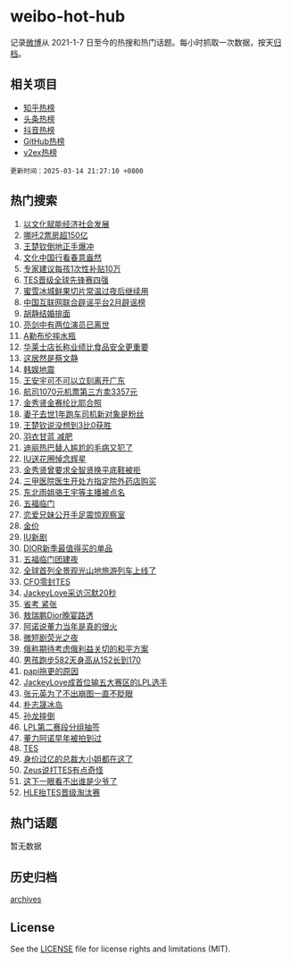 # weibo-hot-hub

记录[微博](https://www.weibo.com)从 2021-1-7 日至今的热搜和热门话题。每小时抓取一次数据，按天[归档](archives)。

## 相关项目

- [知乎热榜](https://github.com/snaildev/zhihu-hot-hub)
- [头条热榜](https://github.com/snaildev/toutiao-hot-hub)
- [抖音热榜](https://github.com/snaildev/douyin-hot-hub)
- [GitHub热榜](https://github.com/snaildev/github-hot-hub)
- [v2ex热榜](https://github.com/snaildev/v2ex-hot-hub)


`更新时间：2025-03-14 21:27:10 +0800`

## 热门搜索

1. [以文化赋能经济社会发展](https://m.weibo.cn/search?containerid=100103type%3D1%26t%3D10%26q%3D%23%E4%BB%A5%E6%96%87%E5%8C%96%E8%B5%8B%E8%83%BD%E7%BB%8F%E6%B5%8E%E7%A4%BE%E4%BC%9A%E5%8F%91%E5%B1%95%23&stream_entry_id=51&isnewpage=1&extparam=seat%3D1%26cate%3D10103%26q%3D%2523%25E4%25BB%25A5%25E6%2596%2587%25E5%258C%2596%25E8%25B5%258B%25E8%2583%25BD%25E7%25BB%258F%25E6%25B5%258E%25E7%25A4%25BE%25E4%25BC%259A%25E5%258F%2591%25E5%25B1%2595%2523%26dgr%3D0%26filter_type%3Drealtimehot%26pos%3D0%26stream_entry_id%3D51%26c_type%3D51%26display_time%3D1741958829%26pre_seqid%3D17419588294159239163411)
1. [哪吒2票房超150亿](https://m.weibo.cn/search?containerid=100103type%3D1%26t%3D10%26q%3D%23%E5%93%AA%E5%90%922%E7%A5%A8%E6%88%BF%E8%B6%85150%E4%BA%BF%23&stream_entry_id=31&isnewpage=1&extparam=seat%3D1%26band_rank%3D1%26cate%3D5001%26dgr%3D0%26pos%3D0%26stream_entry_id%3D31%26flag%3D1%26realpos%3D1%26q%3D%2523%25E5%2593%25AA%25E5%2590%25922%25E7%25A5%25A8%25E6%2588%25BF%25E8%25B6%2585150%25E4%25BA%25BF%2523%26lcate%3D5001%26filter_type%3Drealtimehot%26c_type%3D31%26display_time%3D1741958829%26pre_seqid%3D17419588294159239163411)
1. [王楚钦倒地正手爆冲](https://m.weibo.cn/search?containerid=100103type%3D1%26t%3D10%26q%3D%23%E7%8E%8B%E6%A5%9A%E9%92%A6%E5%80%92%E5%9C%B0%E6%AD%A3%E6%89%8B%E7%88%86%E5%86%B2%23&stream_entry_id=31&isnewpage=1&extparam=seat%3D1%26band_rank%3D2%26cate%3D5001%26dgr%3D0%26pos%3D1%26stream_entry_id%3D31%26flag%3D1%26realpos%3D2%26q%3D%2523%25E7%258E%258B%25E6%25A5%259A%25E9%2592%25A6%25E5%2580%2592%25E5%259C%25B0%25E6%25AD%25A3%25E6%2589%258B%25E7%2588%2586%25E5%2586%25B2%2523%26lcate%3D5001%26filter_type%3Drealtimehot%26c_type%3D31%26display_time%3D1741958829%26pre_seqid%3D17419588294159239163411)
1. [文化中国行看春意盎然](https://m.weibo.cn/search?containerid=100103type%3D1%26t%3D10%26q%3D%23%E6%96%87%E5%8C%96%E4%B8%AD%E5%9B%BD%E8%A1%8C%E7%9C%8B%E6%98%A5%E6%84%8F%E7%9B%8E%E7%84%B6%23&stream_entry_id=31&isnewpage=1&extparam=seat%3D1%26band_rank%3D3%26cate%3D5001%26dgr%3D0%26pos%3D2%26stream_entry_id%3D31%26flag%3D0%26realpos%3D3%26q%3D%2523%25E6%2596%2587%25E5%258C%2596%25E4%25B8%25AD%25E5%259B%25BD%25E8%25A1%258C%25E7%259C%258B%25E6%2598%25A5%25E6%2584%258F%25E7%259B%258E%25E7%2584%25B6%2523%26lcate%3D5001%26filter_type%3Drealtimehot%26c_type%3D31%26display_time%3D1741958829%26pre_seqid%3D17419588294159239163411)
1. [专家建议每孩1次性补贴10万](https://m.weibo.cn/search?containerid=100103type%3D1%26t%3D10%26q%3D%23%E4%B8%93%E5%AE%B6%E5%BB%BA%E8%AE%AE%E6%AF%8F%E5%AD%A91%E6%AC%A1%E6%80%A7%E8%A1%A5%E8%B4%B410%E4%B8%87%23&stream_entry_id=31&isnewpage=1&extparam=seat%3D1%26band_rank%3D4%26cate%3D5001%26dgr%3D0%26pos%3D3%26stream_entry_id%3D31%26flag%3D0%26realpos%3D4%26q%3D%2523%25E4%25B8%2593%25E5%25AE%25B6%25E5%25BB%25BA%25E8%25AE%25AE%25E6%25AF%258F%25E5%25AD%25A91%25E6%25AC%25A1%25E6%2580%25A7%25E8%25A1%25A5%25E8%25B4%25B410%25E4%25B8%2587%2523%26lcate%3D5001%26filter_type%3Drealtimehot%26c_type%3D31%26display_time%3D1741958829%26pre_seqid%3D17419588294159239163411)
1. [TES晋级全球先锋赛四强](https://m.weibo.cn/search?containerid=100103type%3D1%26t%3D10%26q%3D%23TES%E6%99%8B%E7%BA%A7%E5%85%A8%E7%90%83%E5%85%88%E9%94%8B%E8%B5%9B%E5%9B%9B%E5%BC%BA%23&stream_entry_id=31&isnewpage=1&extparam=seat%3D1%26band_rank%3D5%26cate%3D5001%26dgr%3D0%26pos%3D4%26stream_entry_id%3D31%26flag%3D1%26realpos%3D5%26q%3D%2523TES%25E6%2599%258B%25E7%25BA%25A7%25E5%2585%25A8%25E7%2590%2583%25E5%2585%2588%25E9%2594%258B%25E8%25B5%259B%25E5%259B%259B%25E5%25BC%25BA%2523%26lcate%3D5001%26filter_type%3Drealtimehot%26c_type%3D31%26display_time%3D1741958829%26pre_seqid%3D17419588294159239163411)
1. [蜜雪冰城鲜果切片常温过夜后继续用](https://m.weibo.cn/search?containerid=100103type%3D1%26t%3D10%26q%3D%23%E8%9C%9C%E9%9B%AA%E5%86%B0%E5%9F%8E%E9%B2%9C%E6%9E%9C%E5%88%87%E7%89%87%E5%B8%B8%E6%B8%A9%E8%BF%87%E5%A4%9C%E5%90%8E%E7%BB%A7%E7%BB%AD%E7%94%A8%23&stream_entry_id=31&isnewpage=1&extparam=seat%3D1%26band_rank%3D6%26cate%3D5001%26dgr%3D0%26pos%3D5%26stream_entry_id%3D31%26flag%3D0%26realpos%3D6%26q%3D%2523%25E8%259C%259C%25E9%259B%25AA%25E5%2586%25B0%25E5%259F%258E%25E9%25B2%259C%25E6%259E%259C%25E5%2588%2587%25E7%2589%2587%25E5%25B8%25B8%25E6%25B8%25A9%25E8%25BF%2587%25E5%25A4%259C%25E5%2590%258E%25E7%25BB%25A7%25E7%25BB%25AD%25E7%2594%25A8%2523%26lcate%3D5001%26filter_type%3Drealtimehot%26c_type%3D31%26display_time%3D1741958829%26pre_seqid%3D17419588294159239163411)
1. [中国互联网联合辟谣平台2月辟谣榜](https://m.weibo.cn/search?containerid=100103type%3D1%26t%3D10%26q%3D%23%E4%B8%AD%E5%9B%BD%E4%BA%92%E8%81%94%E7%BD%91%E8%81%94%E5%90%88%E8%BE%9F%E8%B0%A3%E5%B9%B3%E5%8F%B02%E6%9C%88%E8%BE%9F%E8%B0%A3%E6%A6%9C%23&stream_entry_id=31&isnewpage=1&extparam=seat%3D1%26band_rank%3D7%26cate%3D5001%26dgr%3D0%26is_ad_pos%3D1%26pos%3D6%26stream_entry_id%3D31%26q%3D%2523%25E4%25B8%25AD%25E5%259B%25BD%25E4%25BA%2592%25E8%2581%2594%25E7%25BD%2591%25E8%2581%2594%25E5%2590%2588%25E8%25BE%259F%25E8%25B0%25A3%25E5%25B9%25B3%25E5%258F%25B02%25E6%259C%2588%25E8%25BE%259F%25E8%25B0%25A3%25E6%25A6%259C%2523%26adid%3D279125%26lcate%3D5001%26filter_type%3Drealtimehot%26c_type%3D31%26display_time%3D1741958829%26pre_seqid%3D17419588294159239163411)
1. [胡静结婚排面](https://m.weibo.cn/search?containerid=100103type%3D1%26t%3D10%26q%3D%23%E8%83%A1%E9%9D%99%E7%BB%93%E5%A9%9A%E6%8E%92%E9%9D%A2%23&stream_entry_id=31&isnewpage=1&extparam=seat%3D1%26band_rank%3D7%26cate%3D5001%26dgr%3D0%26pos%3D7%26stream_entry_id%3D31%26flag%3D1%26realpos%3D7%26q%3D%2523%25E8%2583%25A1%25E9%259D%2599%25E7%25BB%2593%25E5%25A9%259A%25E6%258E%2592%25E9%259D%25A2%2523%26lcate%3D5001%26filter_type%3Drealtimehot%26c_type%3D31%26display_time%3D1741958829%26pre_seqid%3D17419588294159239163411)
1. [亮剑中有两位演员已离世](https://m.weibo.cn/search?containerid=100103type%3D1%26t%3D10%26q%3D%23%E4%BA%AE%E5%89%91%E4%B8%AD%E6%9C%89%E4%B8%A4%E4%BD%8D%E6%BC%94%E5%91%98%E5%B7%B2%E7%A6%BB%E4%B8%96%23&stream_entry_id=31&isnewpage=1&extparam=seat%3D1%26band_rank%3D8%26cate%3D5001%26dgr%3D0%26pos%3D8%26stream_entry_id%3D31%26flag%3D0%26realpos%3D8%26q%3D%2523%25E4%25BA%25AE%25E5%2589%2591%25E4%25B8%25AD%25E6%259C%2589%25E4%25B8%25A4%25E4%25BD%258D%25E6%25BC%2594%25E5%2591%2598%25E5%25B7%25B2%25E7%25A6%25BB%25E4%25B8%2596%2523%26lcate%3D5001%26filter_type%3Drealtimehot%26c_type%3D31%26display_time%3D1741958829%26pre_seqid%3D17419588294159239163411)
1. [A勒布伦摔水瓶](https://m.weibo.cn/search?containerid=100103type%3D1%26t%3D10%26q%3D%23A%E5%8B%92%E5%B8%83%E4%BC%A6%E6%91%94%E6%B0%B4%E7%93%B6%23&stream_entry_id=31&isnewpage=1&extparam=seat%3D1%26band_rank%3D9%26cate%3D5001%26dgr%3D0%26pos%3D9%26stream_entry_id%3D31%26flag%3D1%26realpos%3D9%26q%3D%2523A%25E5%258B%2592%25E5%25B8%2583%25E4%25BC%25A6%25E6%2591%2594%25E6%25B0%25B4%25E7%2593%25B6%2523%26lcate%3D5001%26filter_type%3Drealtimehot%26c_type%3D31%26display_time%3D1741958829%26pre_seqid%3D17419588294159239163411)
1. [华莱士店长称业绩比食品安全更重要](https://m.weibo.cn/search?containerid=100103type%3D1%26t%3D10%26q%3D%23%E5%8D%8E%E8%8E%B1%E5%A3%AB%E5%BA%97%E9%95%BF%E7%A7%B0%E4%B8%9A%E7%BB%A9%E6%AF%94%E9%A3%9F%E5%93%81%E5%AE%89%E5%85%A8%E6%9B%B4%E9%87%8D%E8%A6%81%23&stream_entry_id=31&isnewpage=1&extparam=seat%3D1%26band_rank%3D10%26cate%3D5001%26dgr%3D0%26pos%3D10%26stream_entry_id%3D31%26flag%3D1%26realpos%3D10%26q%3D%2523%25E5%258D%258E%25E8%258E%25B1%25E5%25A3%25AB%25E5%25BA%2597%25E9%2595%25BF%25E7%25A7%25B0%25E4%25B8%259A%25E7%25BB%25A9%25E6%25AF%2594%25E9%25A3%259F%25E5%2593%2581%25E5%25AE%2589%25E5%2585%25A8%25E6%259B%25B4%25E9%2587%258D%25E8%25A6%2581%2523%26lcate%3D5001%26filter_type%3Drealtimehot%26c_type%3D31%26display_time%3D1741958829%26pre_seqid%3D17419588294159239163411)
1. [这居然是蔡文静](https://m.weibo.cn/search?containerid=100103type%3D1%26t%3D10%26q%3D%E8%BF%99%E5%B1%85%E7%84%B6%E6%98%AF%E8%94%A1%E6%96%87%E9%9D%99&stream_entry_id=31&isnewpage=1&extparam=seat%3D1%26band_rank%3D11%26cate%3D5001%26dgr%3D0%26pos%3D11%26stream_entry_id%3D31%26flag%3D1%26realpos%3D11%26q%3D%25E8%25BF%2599%25E5%25B1%2585%25E7%2584%25B6%25E6%2598%25AF%25E8%2594%25A1%25E6%2596%2587%25E9%259D%2599%26lcate%3D5001%26filter_type%3Drealtimehot%26c_type%3D31%26display_time%3D1741958829%26pre_seqid%3D17419588294159239163411)
1. [韩娱地震](https://m.weibo.cn/search?containerid=100103type%3D1%26t%3D10%26q%3D%E9%9F%A9%E5%A8%B1%E5%9C%B0%E9%9C%87&stream_entry_id=31&isnewpage=1&extparam=seat%3D1%26band_rank%3D12%26cate%3D5001%26dgr%3D0%26pos%3D12%26stream_entry_id%3D31%26flag%3D2%26realpos%3D12%26q%3D%25E9%259F%25A9%25E5%25A8%25B1%25E5%259C%25B0%25E9%259C%2587%26lcate%3D5001%26filter_type%3Drealtimehot%26c_type%3D31%26display_time%3D1741958829%26pre_seqid%3D17419588294159239163411)
1. [王安宇可不可以立刻离开广东](https://m.weibo.cn/search?containerid=100103type%3D1%26t%3D10%26q%3D%E7%8E%8B%E5%AE%89%E5%AE%87%E5%8F%AF%E4%B8%8D%E5%8F%AF%E4%BB%A5%E7%AB%8B%E5%88%BB%E7%A6%BB%E5%BC%80%E5%B9%BF%E4%B8%9C&stream_entry_id=31&isnewpage=1&extparam=seat%3D1%26band_rank%3D13%26cate%3D5001%26dgr%3D0%26pos%3D13%26stream_entry_id%3D31%26flag%3D2%26realpos%3D13%26q%3D%25E7%258E%258B%25E5%25AE%2589%25E5%25AE%2587%25E5%258F%25AF%25E4%25B8%258D%25E5%258F%25AF%25E4%25BB%25A5%25E7%25AB%258B%25E5%2588%25BB%25E7%25A6%25BB%25E5%25BC%2580%25E5%25B9%25BF%25E4%25B8%259C%26lcate%3D5001%26filter_type%3Drealtimehot%26c_type%3D31%26display_time%3D1741958829%26pre_seqid%3D17419588294159239163411)
1. [航司1070元机票第三方卖3357元](https://m.weibo.cn/search?containerid=100103type%3D1%26t%3D10%26q%3D%23%E8%88%AA%E5%8F%B81070%E5%85%83%E6%9C%BA%E7%A5%A8%E7%AC%AC%E4%B8%89%E6%96%B9%E5%8D%963357%E5%85%83%23&stream_entry_id=31&isnewpage=1&extparam=seat%3D1%26band_rank%3D14%26cate%3D5001%26dgr%3D0%26pos%3D14%26stream_entry_id%3D31%26flag%3D1%26realpos%3D14%26q%3D%2523%25E8%2588%25AA%25E5%258F%25B81070%25E5%2585%2583%25E6%259C%25BA%25E7%25A5%25A8%25E7%25AC%25AC%25E4%25B8%2589%25E6%2596%25B9%25E5%258D%25963357%25E5%2585%2583%2523%26lcate%3D5001%26filter_type%3Drealtimehot%26c_type%3D31%26display_time%3D1741958829%26pre_seqid%3D17419588294159239163411)
1. [金秀贤金赛纶比耶合照](https://m.weibo.cn/search?containerid=100103type%3D1%26t%3D10%26q%3D%23%E9%87%91%E7%A7%80%E8%B4%A4%E9%87%91%E8%B5%9B%E7%BA%B6%E6%AF%94%E8%80%B6%E5%90%88%E7%85%A7%23&stream_entry_id=31&isnewpage=1&extparam=seat%3D1%26band_rank%3D15%26cate%3D5001%26dgr%3D0%26pos%3D15%26stream_entry_id%3D31%26flag%3D1%26realpos%3D15%26q%3D%2523%25E9%2587%2591%25E7%25A7%2580%25E8%25B4%25A4%25E9%2587%2591%25E8%25B5%259B%25E7%25BA%25B6%25E6%25AF%2594%25E8%2580%25B6%25E5%2590%2588%25E7%2585%25A7%2523%26lcate%3D5001%26filter_type%3Drealtimehot%26c_type%3D31%26display_time%3D1741958829%26pre_seqid%3D17419588294159239163411)
1. [妻子去世1年跑车司机新对象是粉丝](https://m.weibo.cn/search?containerid=100103type%3D1%26t%3D10%26q%3D%23%E5%A6%BB%E5%AD%90%E5%8E%BB%E4%B8%961%E5%B9%B4%E8%B7%91%E8%BD%A6%E5%8F%B8%E6%9C%BA%E6%96%B0%E5%AF%B9%E8%B1%A1%E6%98%AF%E7%B2%89%E4%B8%9D%23&stream_entry_id=31&isnewpage=1&extparam=seat%3D1%26band_rank%3D16%26cate%3D5001%26dgr%3D0%26pos%3D16%26stream_entry_id%3D31%26flag%3D1%26realpos%3D16%26q%3D%2523%25E5%25A6%25BB%25E5%25AD%2590%25E5%258E%25BB%25E4%25B8%25961%25E5%25B9%25B4%25E8%25B7%2591%25E8%25BD%25A6%25E5%258F%25B8%25E6%259C%25BA%25E6%2596%25B0%25E5%25AF%25B9%25E8%25B1%25A1%25E6%2598%25AF%25E7%25B2%2589%25E4%25B8%259D%2523%26lcate%3D5001%26filter_type%3Drealtimehot%26c_type%3D31%26display_time%3D1741958829%26pre_seqid%3D17419588294159239163411)
1. [王楚钦说没想到3比0获胜](https://m.weibo.cn/search?containerid=100103type%3D1%26t%3D10%26q%3D%23%E7%8E%8B%E6%A5%9A%E9%92%A6%E8%AF%B4%E6%B2%A1%E6%83%B3%E5%88%B03%E6%AF%940%E8%8E%B7%E8%83%9C%23&stream_entry_id=31&isnewpage=1&extparam=seat%3D1%26band_rank%3D17%26cate%3D5001%26dgr%3D0%26pos%3D17%26stream_entry_id%3D31%26flag%3D1%26realpos%3D17%26q%3D%2523%25E7%258E%258B%25E6%25A5%259A%25E9%2592%25A6%25E8%25AF%25B4%25E6%25B2%25A1%25E6%2583%25B3%25E5%2588%25B03%25E6%25AF%25940%25E8%258E%25B7%25E8%2583%259C%2523%26lcate%3D5001%26filter_type%3Drealtimehot%26c_type%3D31%26display_time%3D1741958829%26pre_seqid%3D17419588294159239163411)
1. [羽衣甘蓝 减肥](https://m.weibo.cn/search?containerid=100103type%3D1%26t%3D10%26q%3D%E7%BE%BD%E8%A1%A3%E7%94%98%E8%93%9D+%E5%87%8F%E8%82%A5&stream_entry_id=31&isnewpage=1&extparam=seat%3D1%26band_rank%3D18%26cate%3D5001%26dgr%3D0%26pos%3D18%26stream_entry_id%3D31%26flag%3D0%26realpos%3D18%26q%3D%25E7%25BE%25BD%25E8%25A1%25A3%25E7%2594%2598%25E8%2593%259D%2520%25E5%2587%258F%25E8%2582%25A5%26lcate%3D5001%26filter_type%3Drealtimehot%26c_type%3D31%26display_time%3D1741958829%26pre_seqid%3D17419588294159239163411)
1. [迪丽热巴替人尴尬的毛病又犯了](https://m.weibo.cn/search?containerid=100103type%3D1%26t%3D10%26q%3D%E8%BF%AA%E4%B8%BD%E7%83%AD%E5%B7%B4%E6%9B%BF%E4%BA%BA%E5%B0%B4%E5%B0%AC%E7%9A%84%E6%AF%9B%E7%97%85%E5%8F%88%E7%8A%AF%E4%BA%86&stream_entry_id=31&isnewpage=1&extparam=seat%3D1%26band_rank%3D19%26cate%3D5001%26dgr%3D0%26pos%3D19%26stream_entry_id%3D31%26flag%3D0%26realpos%3D19%26q%3D%25E8%25BF%25AA%25E4%25B8%25BD%25E7%2583%25AD%25E5%25B7%25B4%25E6%259B%25BF%25E4%25BA%25BA%25E5%25B0%25B4%25E5%25B0%25AC%25E7%259A%2584%25E6%25AF%259B%25E7%2597%2585%25E5%258F%2588%25E7%258A%25AF%25E4%25BA%2586%26lcate%3D5001%26filter_type%3Drealtimehot%26c_type%3D31%26display_time%3D1741958829%26pre_seqid%3D17419588294159239163411)
1. [IU送花圈悼念辉星](https://m.weibo.cn/search?containerid=100103type%3D1%26t%3D10%26q%3D%23IU%E9%80%81%E8%8A%B1%E5%9C%88%E6%82%BC%E5%BF%B5%E8%BE%89%E6%98%9F%23&stream_entry_id=31&isnewpage=1&extparam=seat%3D1%26band_rank%3D20%26cate%3D5001%26dgr%3D0%26pos%3D20%26stream_entry_id%3D31%26flag%3D1%26realpos%3D20%26q%3D%2523IU%25E9%2580%2581%25E8%258A%25B1%25E5%259C%2588%25E6%2582%25BC%25E5%25BF%25B5%25E8%25BE%2589%25E6%2598%259F%2523%26lcate%3D5001%26filter_type%3Drealtimehot%26c_type%3D31%26display_time%3D1741958829%26pre_seqid%3D17419588294159239163411)
1. [金秀贤曾要求全智贤换平底鞋被拒](https://m.weibo.cn/search?containerid=100103type%3D1%26t%3D10%26q%3D%23%E9%87%91%E7%A7%80%E8%B4%A4%E6%9B%BE%E8%A6%81%E6%B1%82%E5%85%A8%E6%99%BA%E8%B4%A4%E6%8D%A2%E5%B9%B3%E5%BA%95%E9%9E%8B%E8%A2%AB%E6%8B%92%23&stream_entry_id=31&isnewpage=1&extparam=seat%3D1%26band_rank%3D21%26cate%3D5001%26dgr%3D0%26pos%3D21%26stream_entry_id%3D31%26flag%3D2%26realpos%3D21%26q%3D%2523%25E9%2587%2591%25E7%25A7%2580%25E8%25B4%25A4%25E6%259B%25BE%25E8%25A6%2581%25E6%25B1%2582%25E5%2585%25A8%25E6%2599%25BA%25E8%25B4%25A4%25E6%258D%25A2%25E5%25B9%25B3%25E5%25BA%2595%25E9%259E%258B%25E8%25A2%25AB%25E6%258B%2592%2523%26lcate%3D5001%26filter_type%3Drealtimehot%26c_type%3D31%26display_time%3D1741958829%26pre_seqid%3D17419588294159239163411)
1. [三甲医院医生开处方指定院外药店购买](https://m.weibo.cn/search?containerid=100103type%3D1%26t%3D10%26q%3D%23%E4%B8%89%E7%94%B2%E5%8C%BB%E9%99%A2%E5%8C%BB%E7%94%9F%E5%BC%80%E5%A4%84%E6%96%B9%E6%8C%87%E5%AE%9A%E9%99%A2%E5%A4%96%E8%8D%AF%E5%BA%97%E8%B4%AD%E4%B9%B0%23&stream_entry_id=31&isnewpage=1&extparam=seat%3D1%26band_rank%3D22%26cate%3D5001%26dgr%3D0%26pos%3D22%26stream_entry_id%3D31%26flag%3D1%26realpos%3D22%26q%3D%2523%25E4%25B8%2589%25E7%2594%25B2%25E5%258C%25BB%25E9%2599%25A2%25E5%258C%25BB%25E7%2594%259F%25E5%25BC%2580%25E5%25A4%2584%25E6%2596%25B9%25E6%258C%2587%25E5%25AE%259A%25E9%2599%25A2%25E5%25A4%2596%25E8%258D%25AF%25E5%25BA%2597%25E8%25B4%25AD%25E4%25B9%25B0%2523%26lcate%3D5001%26filter_type%3Drealtimehot%26c_type%3D31%26display_time%3D1741958829%26pre_seqid%3D17419588294159239163411)
1. [东北雨姐骆王宇等主播被点名](https://m.weibo.cn/search?containerid=100103type%3D1%26t%3D10%26q%3D%23%E4%B8%9C%E5%8C%97%E9%9B%A8%E5%A7%90%E9%AA%86%E7%8E%8B%E5%AE%87%E7%AD%89%E4%B8%BB%E6%92%AD%E8%A2%AB%E7%82%B9%E5%90%8D%23&stream_entry_id=31&isnewpage=1&extparam=seat%3D1%26band_rank%3D23%26cate%3D5001%26dgr%3D0%26pos%3D23%26stream_entry_id%3D31%26flag%3D0%26realpos%3D23%26q%3D%2523%25E4%25B8%259C%25E5%258C%2597%25E9%259B%25A8%25E5%25A7%2590%25E9%25AA%2586%25E7%258E%258B%25E5%25AE%2587%25E7%25AD%2589%25E4%25B8%25BB%25E6%2592%25AD%25E8%25A2%25AB%25E7%2582%25B9%25E5%2590%258D%2523%26lcate%3D5001%26filter_type%3Drealtimehot%26c_type%3D31%26display_time%3D1741958829%26pre_seqid%3D17419588294159239163411)
1. [五福临门](https://m.weibo.cn/search?containerid=100103type%3D1%26t%3D10%26q%3D%E4%BA%94%E7%A6%8F%E4%B8%B4%E9%97%A8&stream_entry_id=31&isnewpage=1&extparam=seat%3D1%26band_rank%3D24%26cate%3D5001%26dgr%3D0%26pos%3D24%26stream_entry_id%3D31%26flag%3D0%26realpos%3D24%26q%3D%25E4%25BA%2594%25E7%25A6%258F%25E4%25B8%25B4%25E9%2597%25A8%26lcate%3D5001%26filter_type%3Drealtimehot%26c_type%3D31%26display_time%3D1741958829%26pre_seqid%3D17419588294159239163411)
1. [恋爱兄妹公开手足震惊观察室](https://m.weibo.cn/search?containerid=100103type%3D1%26t%3D10%26q%3D%23%E6%81%8B%E7%88%B1%E5%85%84%E5%A6%B9%E5%85%AC%E5%BC%80%E6%89%8B%E8%B6%B3%E9%9C%87%E6%83%8A%E8%A7%82%E5%AF%9F%E5%AE%A4%23&stream_entry_id=31&isnewpage=1&extparam=seat%3D1%26band_rank%3D25%26cate%3D5001%26dgr%3D0%26pos%3D25%26stream_entry_id%3D31%26flag%3D1%26realpos%3D25%26q%3D%2523%25E6%2581%258B%25E7%2588%25B1%25E5%2585%2584%25E5%25A6%25B9%25E5%2585%25AC%25E5%25BC%2580%25E6%2589%258B%25E8%25B6%25B3%25E9%259C%2587%25E6%2583%258A%25E8%25A7%2582%25E5%25AF%259F%25E5%25AE%25A4%2523%26lcate%3D5001%26filter_type%3Drealtimehot%26c_type%3D31%26display_time%3D1741958829%26pre_seqid%3D17419588294159239163411)
1. [金价](https://m.weibo.cn/search?containerid=100103type%3D1%26t%3D10%26q%3D%E9%87%91%E4%BB%B7&stream_entry_id=31&isnewpage=1&extparam=seat%3D1%26band_rank%3D26%26cate%3D5001%26dgr%3D0%26pos%3D26%26stream_entry_id%3D31%26flag%3D0%26realpos%3D26%26q%3D%25E9%2587%2591%25E4%25BB%25B7%26lcate%3D5001%26filter_type%3Drealtimehot%26c_type%3D31%26display_time%3D1741958829%26pre_seqid%3D17419588294159239163411)
1. [IU新剧](https://m.weibo.cn/search?containerid=100103type%3D1%26t%3D10%26q%3DIU%E6%96%B0%E5%89%A7&stream_entry_id=31&isnewpage=1&extparam=seat%3D1%26band_rank%3D27%26cate%3D5001%26dgr%3D0%26pos%3D27%26stream_entry_id%3D31%26flag%3D1%26realpos%3D27%26q%3DIU%25E6%2596%25B0%25E5%2589%25A7%26lcate%3D5001%26filter_type%3Drealtimehot%26c_type%3D31%26display_time%3D1741958829%26pre_seqid%3D17419588294159239163411)
1. [DIOR新季最值得买的单品](https://m.weibo.cn/search?containerid=100103type%3D1%26t%3D10%26q%3D%23DIOR%E6%96%B0%E5%AD%A3%E6%9C%80%E5%80%BC%E5%BE%97%E4%B9%B0%E7%9A%84%E5%8D%95%E5%93%81%23&stream_entry_id=31&isnewpage=1&extparam=seat%3D1%26band_rank%3D28%26cate%3D5001%26dgr%3D0%26pos%3D28%26stream_entry_id%3D31%26flag%3D1%26realpos%3D28%26q%3D%2523DIOR%25E6%2596%25B0%25E5%25AD%25A3%25E6%259C%2580%25E5%2580%25BC%25E5%25BE%2597%25E4%25B9%25B0%25E7%259A%2584%25E5%258D%2595%25E5%2593%2581%2523%26filter_type%3Drealtimehot%26lcate%3D5001%26adid%3D278847%26c_type%3D31%26display_time%3D1741958829%26pre_seqid%3D17419588294159239163411)
1. [五福临门团建夜](https://m.weibo.cn/search?containerid=100103type%3D1%26t%3D10%26q%3D%E4%BA%94%E7%A6%8F%E4%B8%B4%E9%97%A8%E5%9B%A2%E5%BB%BA%E5%A4%9C&stream_entry_id=31&isnewpage=1&extparam=seat%3D1%26band_rank%3D29%26cate%3D5001%26dgr%3D0%26pos%3D29%26stream_entry_id%3D31%26flag%3D1%26realpos%3D29%26q%3D%25E4%25BA%2594%25E7%25A6%258F%25E4%25B8%25B4%25E9%2597%25A8%25E5%259B%25A2%25E5%25BB%25BA%25E5%25A4%259C%26lcate%3D5001%26filter_type%3Drealtimehot%26c_type%3D31%26display_time%3D1741958829%26pre_seqid%3D17419588294159239163411)
1. [全球首列全景观光山地旅游列车上线了](https://m.weibo.cn/search?containerid=100103type%3D1%26t%3D10%26q%3D%23%E5%85%A8%E7%90%83%E9%A6%96%E5%88%97%E5%85%A8%E6%99%AF%E8%A7%82%E5%85%89%E5%B1%B1%E5%9C%B0%E6%97%85%E6%B8%B8%E5%88%97%E8%BD%A6%E4%B8%8A%E7%BA%BF%E4%BA%86%23&stream_entry_id=31&isnewpage=1&extparam=seat%3D1%26band_rank%3D30%26cate%3D5001%26dgr%3D0%26pos%3D30%26stream_entry_id%3D31%26flag%3D1%26realpos%3D30%26q%3D%2523%25E5%2585%25A8%25E7%2590%2583%25E9%25A6%2596%25E5%2588%2597%25E5%2585%25A8%25E6%2599%25AF%25E8%25A7%2582%25E5%2585%2589%25E5%25B1%25B1%25E5%259C%25B0%25E6%2597%2585%25E6%25B8%25B8%25E5%2588%2597%25E8%25BD%25A6%25E4%25B8%258A%25E7%25BA%25BF%25E4%25BA%2586%2523%26lcate%3D5001%26filter_type%3Drealtimehot%26c_type%3D31%26display_time%3D1741958829%26pre_seqid%3D17419588294159239163411)
1. [CFO零封TES](https://m.weibo.cn/search?containerid=100103type%3D1%26t%3D10%26q%3D%23CFO%E9%9B%B6%E5%B0%81TES%23&stream_entry_id=31&isnewpage=1&extparam=seat%3D1%26band_rank%3D31%26cate%3D5001%26dgr%3D0%26pos%3D31%26stream_entry_id%3D31%26flag%3D0%26realpos%3D31%26q%3D%2523CFO%25E9%259B%25B6%25E5%25B0%2581TES%2523%26lcate%3D5001%26filter_type%3Drealtimehot%26c_type%3D31%26display_time%3D1741958829%26pre_seqid%3D17419588294159239163411)
1. [JackeyLove采访沉默20秒](https://m.weibo.cn/search?containerid=100103type%3D1%26t%3D10%26q%3D%23JackeyLove%E9%87%87%E8%AE%BF%E6%B2%89%E9%BB%9820%E7%A7%92%23&stream_entry_id=31&isnewpage=1&extparam=seat%3D1%26band_rank%3D32%26cate%3D5001%26dgr%3D0%26pos%3D32%26stream_entry_id%3D31%26flag%3D1%26realpos%3D32%26q%3D%2523JackeyLove%25E9%2587%2587%25E8%25AE%25BF%25E6%25B2%2589%25E9%25BB%259820%25E7%25A7%2592%2523%26lcate%3D5001%26filter_type%3Drealtimehot%26c_type%3D31%26display_time%3D1741958829%26pre_seqid%3D17419588294159239163411)
1. [省考 紧张](https://m.weibo.cn/search?containerid=100103type%3D1%26t%3D10%26q%3D%E7%9C%81%E8%80%83+%E7%B4%A7%E5%BC%A0&stream_entry_id=31&isnewpage=1&extparam=seat%3D1%26band_rank%3D33%26cate%3D5001%26dgr%3D0%26pos%3D33%26stream_entry_id%3D31%26flag%3D1%26realpos%3D33%26q%3D%25E7%259C%2581%25E8%2580%2583%2520%25E7%25B4%25A7%25E5%25BC%25A0%26lcate%3D5001%26filter_type%3Drealtimehot%26c_type%3D31%26display_time%3D1741958829%26pre_seqid%3D17419588294159239163411)
1. [敖瑞鹏Dior晚宴路透](https://m.weibo.cn/search?containerid=100103type%3D1%26t%3D10%26q%3D%23%E6%95%96%E7%91%9E%E9%B9%8FDior%E6%99%9A%E5%AE%B4%E8%B7%AF%E9%80%8F%23&stream_entry_id=31&isnewpage=1&extparam=seat%3D1%26band_rank%3D34%26cate%3D5001%26dgr%3D0%26pos%3D34%26stream_entry_id%3D31%26flag%3D1%26realpos%3D34%26q%3D%2523%25E6%2595%2596%25E7%2591%259E%25E9%25B9%258FDior%25E6%2599%259A%25E5%25AE%25B4%25E8%25B7%25AF%25E9%2580%258F%2523%26lcate%3D5001%26filter_type%3Drealtimehot%26c_type%3D31%26display_time%3D1741958829%26pre_seqid%3D17419588294159239163411)
1. [阿诺说董力当年是真的很火](https://m.weibo.cn/search?containerid=100103type%3D1%26t%3D10%26q%3D%23%E9%98%BF%E8%AF%BA%E8%AF%B4%E8%91%A3%E5%8A%9B%E5%BD%93%E5%B9%B4%E6%98%AF%E7%9C%9F%E7%9A%84%E5%BE%88%E7%81%AB%23&stream_entry_id=31&isnewpage=1&extparam=seat%3D1%26band_rank%3D35%26cate%3D5001%26dgr%3D0%26pos%3D35%26stream_entry_id%3D31%26flag%3D0%26realpos%3D35%26q%3D%2523%25E9%2598%25BF%25E8%25AF%25BA%25E8%25AF%25B4%25E8%2591%25A3%25E5%258A%259B%25E5%25BD%2593%25E5%25B9%25B4%25E6%2598%25AF%25E7%259C%259F%25E7%259A%2584%25E5%25BE%2588%25E7%2581%25AB%2523%26lcate%3D5001%26filter_type%3Drealtimehot%26c_type%3D31%26display_time%3D1741958829%26pre_seqid%3D17419588294159239163411)
1. [微短剧荧光之夜](https://m.weibo.cn/search?containerid=100103type%3D1%26t%3D10%26q%3D%23%E5%BE%AE%E7%9F%AD%E5%89%A7%E8%8D%A7%E5%85%89%E4%B9%8B%E5%A4%9C%23&stream_entry_id=31&isnewpage=1&extparam=seat%3D1%26band_rank%3D36%26cate%3D5001%26dgr%3D0%26pos%3D36%26stream_entry_id%3D31%26flag%3D1%26realpos%3D36%26q%3D%2523%25E5%25BE%25AE%25E7%259F%25AD%25E5%2589%25A7%25E8%258D%25A7%25E5%2585%2589%25E4%25B9%258B%25E5%25A4%259C%2523%26lcate%3D5001%26filter_type%3Drealtimehot%26c_type%3D31%26display_time%3D1741958829%26pre_seqid%3D17419588294159239163411)
1. [俄称期待考虑俄利益关切的和平方案](https://m.weibo.cn/search?containerid=100103type%3D1%26t%3D10%26q%3D%23%E4%BF%84%E7%A7%B0%E6%9C%9F%E5%BE%85%E8%80%83%E8%99%91%E4%BF%84%E5%88%A9%E7%9B%8A%E5%85%B3%E5%88%87%E7%9A%84%E5%92%8C%E5%B9%B3%E6%96%B9%E6%A1%88%23&stream_entry_id=31&isnewpage=1&extparam=seat%3D1%26band_rank%3D37%26cate%3D5001%26dgr%3D0%26pos%3D37%26stream_entry_id%3D31%26flag%3D1%26realpos%3D37%26q%3D%2523%25E4%25BF%2584%25E7%25A7%25B0%25E6%259C%259F%25E5%25BE%2585%25E8%2580%2583%25E8%2599%2591%25E4%25BF%2584%25E5%2588%25A9%25E7%259B%258A%25E5%2585%25B3%25E5%2588%2587%25E7%259A%2584%25E5%2592%258C%25E5%25B9%25B3%25E6%2596%25B9%25E6%25A1%2588%2523%26lcate%3D5001%26filter_type%3Drealtimehot%26c_type%3D31%26display_time%3D1741958829%26pre_seqid%3D17419588294159239163411)
1. [男孩跑步582天身高从152长到170](https://m.weibo.cn/search?containerid=100103type%3D1%26t%3D10%26q%3D%23%E7%94%B7%E5%AD%A9%E8%B7%91%E6%AD%A5582%E5%A4%A9%E8%BA%AB%E9%AB%98%E4%BB%8E152%E9%95%BF%E5%88%B0170%23&stream_entry_id=31&isnewpage=1&extparam=seat%3D1%26band_rank%3D38%26cate%3D5001%26dgr%3D0%26pos%3D38%26stream_entry_id%3D31%26flag%3D1%26realpos%3D38%26q%3D%2523%25E7%2594%25B7%25E5%25AD%25A9%25E8%25B7%2591%25E6%25AD%25A5582%25E5%25A4%25A9%25E8%25BA%25AB%25E9%25AB%2598%25E4%25BB%258E152%25E9%2595%25BF%25E5%2588%25B0170%2523%26lcate%3D5001%26filter_type%3Drealtimehot%26c_type%3D31%26display_time%3D1741958829%26pre_seqid%3D17419588294159239163411)
1. [papi拖更的原因](https://m.weibo.cn/search?containerid=100103type%3D1%26t%3D10%26q%3Dpapi%E6%8B%96%E6%9B%B4%E7%9A%84%E5%8E%9F%E5%9B%A0&stream_entry_id=31&isnewpage=1&extparam=seat%3D1%26band_rank%3D39%26cate%3D5001%26dgr%3D0%26pos%3D39%26stream_entry_id%3D31%26flag%3D0%26realpos%3D39%26q%3Dpapi%25E6%258B%2596%25E6%259B%25B4%25E7%259A%2584%25E5%258E%259F%25E5%259B%25A0%26lcate%3D5001%26filter_type%3Drealtimehot%26c_type%3D31%26display_time%3D1741958829%26pre_seqid%3D17419588294159239163411)
1. [JackeyLove成首位输五大赛区的LPL选手](https://m.weibo.cn/search?containerid=100103type%3D1%26t%3D10%26q%3DJackeyLove%E6%88%90%E9%A6%96%E4%BD%8D%E8%BE%93%E4%BA%94%E5%A4%A7%E8%B5%9B%E5%8C%BA%E7%9A%84LPL%E9%80%89%E6%89%8B&stream_entry_id=31&isnewpage=1&extparam=seat%3D1%26band_rank%3D40%26cate%3D5001%26dgr%3D0%26pos%3D40%26stream_entry_id%3D31%26flag%3D1%26realpos%3D40%26q%3DJackeyLove%25E6%2588%2590%25E9%25A6%2596%25E4%25BD%258D%25E8%25BE%2593%25E4%25BA%2594%25E5%25A4%25A7%25E8%25B5%259B%25E5%258C%25BA%25E7%259A%2584LPL%25E9%2580%2589%25E6%2589%258B%26lcate%3D5001%26filter_type%3Drealtimehot%26c_type%3D31%26display_time%3D1741958829%26pre_seqid%3D17419588294159239163411)
1. [张元英为了不出崩图一直不眨眼](https://m.weibo.cn/search?containerid=100103type%3D1%26t%3D10%26q%3D%23%E5%BC%A0%E5%85%83%E8%8B%B1%E4%B8%BA%E4%BA%86%E4%B8%8D%E5%87%BA%E5%B4%A9%E5%9B%BE%E4%B8%80%E7%9B%B4%E4%B8%8D%E7%9C%A8%E7%9C%BC%23&stream_entry_id=31&isnewpage=1&extparam=seat%3D1%26band_rank%3D41%26cate%3D5001%26dgr%3D0%26pos%3D41%26stream_entry_id%3D31%26flag%3D0%26realpos%3D41%26q%3D%2523%25E5%25BC%25A0%25E5%2585%2583%25E8%258B%25B1%25E4%25B8%25BA%25E4%25BA%2586%25E4%25B8%258D%25E5%2587%25BA%25E5%25B4%25A9%25E5%259B%25BE%25E4%25B8%2580%25E7%259B%25B4%25E4%25B8%258D%25E7%259C%25A8%25E7%259C%25BC%2523%26lcate%3D5001%26filter_type%3Drealtimehot%26c_type%3D31%26display_time%3D1741958829%26pre_seqid%3D17419588294159239163411)
1. [朴志晟冰岛](https://m.weibo.cn/search?containerid=100103type%3D1%26t%3D10%26q%3D%E6%9C%B4%E5%BF%97%E6%99%9F%E5%86%B0%E5%B2%9B&stream_entry_id=31&isnewpage=1&extparam=seat%3D1%26band_rank%3D42%26cate%3D5001%26dgr%3D0%26pos%3D42%26stream_entry_id%3D31%26flag%3D1%26realpos%3D42%26q%3D%25E6%259C%25B4%25E5%25BF%2597%25E6%2599%259F%25E5%2586%25B0%25E5%25B2%259B%26lcate%3D5001%26filter_type%3Drealtimehot%26c_type%3D31%26display_time%3D1741958829%26pre_seqid%3D17419588294159239163411)
1. [孙龙摔倒](https://m.weibo.cn/search?containerid=100103type%3D1%26t%3D10%26q%3D%E5%AD%99%E9%BE%99%E6%91%94%E5%80%92&stream_entry_id=31&isnewpage=1&extparam=seat%3D1%26band_rank%3D43%26cate%3D5001%26dgr%3D0%26pos%3D43%26stream_entry_id%3D31%26flag%3D1%26realpos%3D43%26q%3D%25E5%25AD%2599%25E9%25BE%2599%25E6%2591%2594%25E5%2580%2592%26lcate%3D5001%26filter_type%3Drealtimehot%26c_type%3D31%26display_time%3D1741958829%26pre_seqid%3D17419588294159239163411)
1. [LPL第二赛段分组抽签](https://m.weibo.cn/search?containerid=100103type%3D1%26t%3D10%26q%3D%23LPL%E7%AC%AC%E4%BA%8C%E8%B5%9B%E6%AE%B5%E5%88%86%E7%BB%84%E6%8A%BD%E7%AD%BE%23&stream_entry_id=31&isnewpage=1&extparam=seat%3D1%26band_rank%3D44%26cate%3D5001%26dgr%3D0%26pos%3D44%26stream_entry_id%3D31%26flag%3D1%26realpos%3D44%26q%3D%2523LPL%25E7%25AC%25AC%25E4%25BA%258C%25E8%25B5%259B%25E6%25AE%25B5%25E5%2588%2586%25E7%25BB%2584%25E6%258A%25BD%25E7%25AD%25BE%2523%26lcate%3D5001%26filter_type%3Drealtimehot%26c_type%3D31%26display_time%3D1741958829%26pre_seqid%3D17419588294159239163411)
1. [董力阿诺早年被拍到过](https://m.weibo.cn/search?containerid=100103type%3D1%26t%3D10%26q%3D%23%E8%91%A3%E5%8A%9B%E9%98%BF%E8%AF%BA%E6%97%A9%E5%B9%B4%E8%A2%AB%E6%8B%8D%E5%88%B0%E8%BF%87%23&stream_entry_id=31&isnewpage=1&extparam=seat%3D1%26band_rank%3D45%26cate%3D5001%26dgr%3D0%26pos%3D45%26stream_entry_id%3D31%26flag%3D1%26realpos%3D45%26q%3D%2523%25E8%2591%25A3%25E5%258A%259B%25E9%2598%25BF%25E8%25AF%25BA%25E6%2597%25A9%25E5%25B9%25B4%25E8%25A2%25AB%25E6%258B%258D%25E5%2588%25B0%25E8%25BF%2587%2523%26lcate%3D5001%26filter_type%3Drealtimehot%26c_type%3D31%26display_time%3D1741958829%26pre_seqid%3D17419588294159239163411)
1. [TES](https://m.weibo.cn/search?containerid=100103type%3D1%26t%3D10%26q%3DTES&stream_entry_id=31&isnewpage=1&extparam=seat%3D1%26band_rank%3D46%26cate%3D5001%26dgr%3D0%26pos%3D46%26stream_entry_id%3D31%26flag%3D0%26realpos%3D46%26q%3DTES%26lcate%3D5001%26filter_type%3Drealtimehot%26c_type%3D31%26display_time%3D1741958829%26pre_seqid%3D17419588294159239163411)
1. [身价过亿的总裁大小姐都在这了](https://m.weibo.cn/search?containerid=100103type%3D1%26t%3D10%26q%3D%E8%BA%AB%E4%BB%B7%E8%BF%87%E4%BA%BF%E7%9A%84%E6%80%BB%E8%A3%81%E5%A4%A7%E5%B0%8F%E5%A7%90%E9%83%BD%E5%9C%A8%E8%BF%99%E4%BA%86&stream_entry_id=31&isnewpage=1&extparam=seat%3D1%26band_rank%3D47%26cate%3D5001%26dgr%3D0%26pos%3D47%26stream_entry_id%3D31%26flag%3D1%26realpos%3D47%26q%3D%25E8%25BA%25AB%25E4%25BB%25B7%25E8%25BF%2587%25E4%25BA%25BF%25E7%259A%2584%25E6%2580%25BB%25E8%25A3%2581%25E5%25A4%25A7%25E5%25B0%258F%25E5%25A7%2590%25E9%2583%25BD%25E5%259C%25A8%25E8%25BF%2599%25E4%25BA%2586%26lcate%3D5001%26filter_type%3Drealtimehot%26c_type%3D31%26display_time%3D1741958829%26pre_seqid%3D17419588294159239163411)
1. [Zeus说打TES有点奇怪](https://m.weibo.cn/search?containerid=100103type%3D1%26t%3D10%26q%3D%23Zeus%E8%AF%B4%E6%89%93TES%E6%9C%89%E7%82%B9%E5%A5%87%E6%80%AA%23&stream_entry_id=31&isnewpage=1&extparam=seat%3D1%26band_rank%3D48%26cate%3D5001%26dgr%3D0%26pos%3D48%26stream_entry_id%3D31%26flag%3D1%26realpos%3D48%26q%3D%2523Zeus%25E8%25AF%25B4%25E6%2589%2593TES%25E6%259C%2589%25E7%2582%25B9%25E5%25A5%2587%25E6%2580%25AA%2523%26lcate%3D5001%26filter_type%3Drealtimehot%26c_type%3D31%26display_time%3D1741958829%26pre_seqid%3D17419588294159239163411)
1. [这下一眼看不出谁是少爷了](https://m.weibo.cn/search?containerid=100103type%3D1%26t%3D10%26q%3D%E8%BF%99%E4%B8%8B%E4%B8%80%E7%9C%BC%E7%9C%8B%E4%B8%8D%E5%87%BA%E8%B0%81%E6%98%AF%E5%B0%91%E7%88%B7%E4%BA%86&stream_entry_id=31&isnewpage=1&extparam=seat%3D1%26band_rank%3D49%26cate%3D5001%26dgr%3D0%26pos%3D49%26stream_entry_id%3D31%26flag%3D0%26realpos%3D49%26q%3D%25E8%25BF%2599%25E4%25B8%258B%25E4%25B8%2580%25E7%259C%25BC%25E7%259C%258B%25E4%25B8%258D%25E5%2587%25BA%25E8%25B0%2581%25E6%2598%25AF%25E5%25B0%2591%25E7%2588%25B7%25E4%25BA%2586%26lcate%3D5001%26filter_type%3Drealtimehot%26c_type%3D31%26display_time%3D1741958829%26pre_seqid%3D17419588294159239163411)
1. [HLE抬TES晋级淘汰赛](https://m.weibo.cn/search?containerid=100103type%3D1%26t%3D10%26q%3D%23HLE%E6%8A%ACTES%E6%99%8B%E7%BA%A7%E6%B7%98%E6%B1%B0%E8%B5%9B%23&stream_entry_id=31&isnewpage=1&extparam=seat%3D1%26band_rank%3D50%26cate%3D5001%26dgr%3D0%26pos%3D50%26stream_entry_id%3D31%26flag%3D1%26realpos%3D50%26q%3D%2523HLE%25E6%258A%25ACTES%25E6%2599%258B%25E7%25BA%25A7%25E6%25B7%2598%25E6%25B1%25B0%25E8%25B5%259B%2523%26lcate%3D5001%26filter_type%3Drealtimehot%26c_type%3D31%26display_time%3D1741958829%26pre_seqid%3D17419588294159239163411)

## 热门话题

暂无数据

## 历史归档

[archives](archives)

## License

See the [LICENSE](LICENSE) file for license rights and limitations (MIT).
